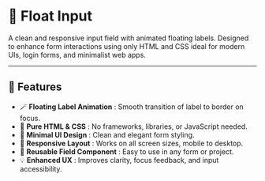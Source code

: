 # 📝 Float Input

A clean and responsive input field with animated floating labels. Designed to enhance form interactions using only HTML and CSS ideal for modern UIs, login forms, and minimalist web apps.

---

## 🚀 Features  

- 🪄 **Floating Label Animation** : Smooth transition of label to border on focus.
- 🎨 **Pure HTML & CSS** : No frameworks, libraries, or JavaScript needed.
- 💎 **Minimal UI Design** : Clean and elegant form styling.
- 📱 **Responsive Layout** : Works on all screen sizes, mobile to desktop.
- 🧱 **Reusable Field Component** : Easy to use in any form or project.
- 💡 **Enhanced UX** : Improves clarity, focus feedback, and input accessibility.
